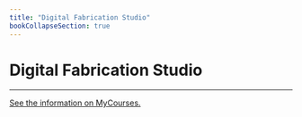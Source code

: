 ```yaml
---
title: "Digital Fabrication Studio"
bookCollapseSection: true
---
```


# Digital Fabrication Studio

---

[See the information on MyCourses.](https://mycourses.aalto.fi/course/view.php?id=34176)